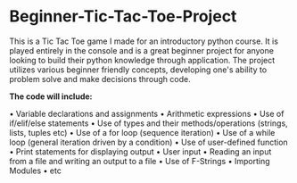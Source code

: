# Beginner-Tic-Tac-Toe-Project
This is a Tic Tac Toe game I made for an introductory python course. It is played entirely in the console and is a great beginner project for anyone looking to build their python knowledge through application. 
The project utilizes various beginner friendly concepts, developing one's ability to problem solve and make decisions through code. 

**The code will include:**

• Variable declarations and assignments
• Arithmetic expressions
• Use of if/elif/else statements
• Use of types and their methods/operations (strings, lists, tuples etc)
• Use of a for loop (sequence iteration)
• Use of a while loop (general iteration driven by a condition)
• Use of user-defined function
• Print statements for displaying output
• User input
• Reading an input from a file and writing an output to a file
• Use of F-Strings
• Importing Modules
• etc
